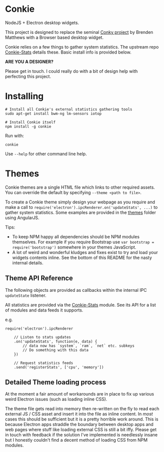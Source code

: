 Conkie
======
NodeJS + Electron desktop widgets.

This project is designed to replace the seminal [Conky project](https://github.com/brndnmtthws/conky) by Brenden Matthews with a Browser based desktop widget.

Conkie relies on a few things to gather system statistics. The upstream repo [Conkie-Stats](https://github.com/hash-bang/Conkie-Stats) details these. Basic install info is provided below.


**ARE YOU A DESIGNER?**

Please get in touch. I could really do with a bit of design help with perfecting this project.


Installing
==========

	# Install all Conkie's external statistics gathering tools
	sudo apt-get install bwm-ng lm-sensors iotop

	# Install Conkie itself
	npm install -g conkie


Run with:

	conkie


Use `--help` for other command line help.


Themes
=======
Conkie themes are a single HTML file which links to other required assets. You can override the default by specifying `--theme <path to file>`.

To create a Conkie theme simply design your webpage as you require and make a call to `require('electron').ipcRenderer.on('updateStats', ...)` to gather system statistics. Some examples are provided in the [themes](./themes) folder using AngularJS.

Tips:

* To keep NPM happy all dependencies should be NPM modules themselves. For example if you require Bootstrap use `var bootstrap = require('bootstrap')` somewhere in your themes JavaScript.
* A lot of weird and wonderful kludges and fixes exist to try and load your widgets contents inline. See the bottom of this README for the nasty internal details.


Theme API Reference
-------------------
The following objects are provided as callbacks within the internal IPC `updateState` listener.

All statistics are provided via the [Conkie-Stats](https://github.com/hash-bang/Conkie-Stats) module. See its API for a list of modules and data feeds it supports.

e.g.

	require('electron').ipcRenderer

		// Listen to stats updates
		.on('updateStats', function(e, data) {
			// data now has `system`, `ram`, `net` etc. subkeys
			// Do something with this data
		})

		// Request statistics feeds
		.send('registerStats', ['cpu', 'memory'])


Detailed Theme loading process
------------------------------
At the moment a fair amount of workarounds are in place to fix up various weird Electron issues (such as loading inline CSS).

The theme file gets read into memory then re-written on the fly to read each external JS / CSS asset and insert it into the file as inline content. In *most* cases this should be sufficient but it is a pretty horrible work around. This is because Electron apps straddle the boundary between desktop apps and web pages where stuff like loading external CSS is still a bit iffy. Please get in touch with feedback if the solution I've implemented is needlessly insane but I honestly couldn't find a decent method of loading CSS from NPM modules.
